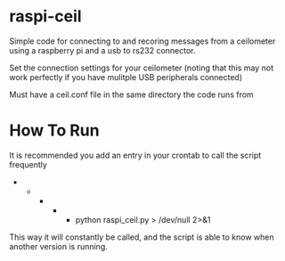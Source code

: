 raspi-ceil
==========

Simple code for connecting to and recoring messages from a ceilometer using a raspberry pi and a usb to rs232 connector.

Set the connection settings for your ceilometer (noting that this may not work perfectly if you have mulitple USB peripherals connected)

Must have a ceil.conf file in the same directory the code runs from

How To Run
==========

It is recommended you add an entry in your crontab to call the script frequently

  * * * * * python raspi_ceil.py > /dev/null 2>&1

This way it will constantly be called, and the script is able to know when another version is running.
